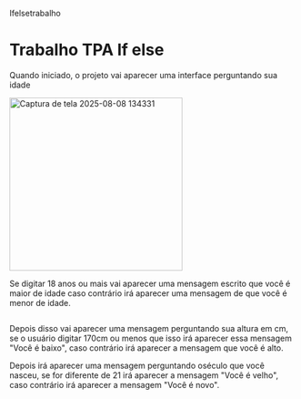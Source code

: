 Ifelsetrabalho
 <h1>Trabalho TPA If else</h1>
 <p>Quando iniciado, o projeto vai aparecer uma interface perguntando sua idade</p>
 <img src="<img width="483" height="304" alt="Captura de tela 2025-08-08 134331" src="https://github.com/user-attachments/assets/5fc28f77-415a-4862-a529-b531efba7c30"
 alt="">
 <p>Se digitar 18 anos ou mais vai aparecer uma mensagem escrito que você é maior de idade caso contrário irá aparecer uma mensagem de que você é menor de idade.</p>
<img src="" alt="">
 <p>Depois disso vai aparecer uma mensagem perguntando sua altura em cm, se o usuário digitar 170cm ou menos que isso irá aparecer essa mensagem "Você é baixo", caso contrário irá aparecer a mensagem que você é alto.
 <img src="" alt="">
 </p>Depois irá aparecer uma mensagem perguntando oséculo que você nasceu, se for diferente de 21 irá aparecer a mensagem "Você é velho", caso contrário irá aparecer a mensagem "Você é novo".
 <img src="" alt="">
 
